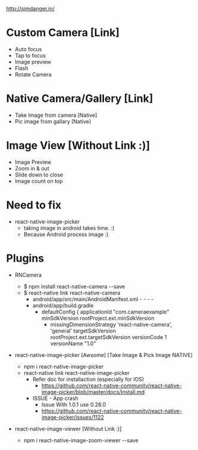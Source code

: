 http://simdanger.in/

# Custom Camera [Link]
- Auto focus
- Tap to focus
- Image preview
- Flash
- Rotate Camera

# Native Camera/Gallery [Link]
- Take Image from camera [Native] 
- Pic image from gallary [Native]

# Image View [Without Link :)]
- Image Preview
- Zoom in & out
- Slide down to close
- Image count on top


# Need to fix
- react-native-image-picker
    - taking image in android takes time. :(
    - Because Android process image :)


# Plugins

- RNCamera
    - $ npm install react-native-camera --save
    - $ react-native link react-native-camera
        - android/app/src/main/AndroidManifest.xml
            -<uses-permission android:name="android.permission.CAMERA" />
            -<uses-permission android:name="android.permission.RECORD_AUDIO"/>
            -<uses-permission android:name="android.permission.READ_EXTERNAL_STORAGE" />
            -<uses-permission android:name="android.permission.WRITE_EXTERNAL_STORAGE" />
        - android/app/build.gradle
            -  defaultConfig {
                    applicationId "com.cameraexample"
                    minSdkVersion rootProject.ext.minSdkVersion
                + missingDimensionStrategy 'react-native-camera', 'general'
                    targetSdkVersion rootProject.ext.targetSdkVersion
                    versionCode 1
                    versionName "1.0"

- react-native-image-picker [Awsome] [Take Image & Pick Image NATIVE]
    - npm i react-native-image-picker
    - react-native link react-native-image-picker
        - Refer doc for installaction (especially for IOS)
            - https://github.com/react-native-community/react-native-image-picker/blob/master/docs/Install.md
        - ISSUE - App crash
            - Issue With 1.0.1 use 0.28.0
            - https://github.com/react-native-community/react-native-image-picker/issues/1122

- react-native-image-viewer [Without Link :)]
    - npm i react-native-image-zoom-viewer --save
